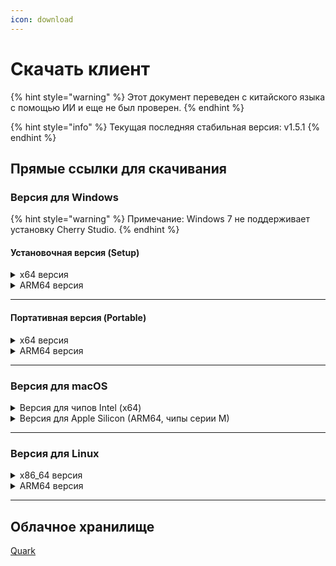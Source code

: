 ```yaml
---
icon: download
---
```

# Скачать клиент


{% hint style="warning" %}
Этот документ переведен с китайского языка с помощью ИИ и еще не был проверен.
{% endhint %}




{% hint style="info" %}
Текущая последняя стабильная версия: v1.5.1
{% endhint %}

## Прямые ссылки для скачивания

### Версия для Windows

{% hint style="warning" %}
Примечание: Windows 7 не поддерживает установку Cherry Studio.
{% endhint %}

#### Установочная версия (Setup)

<details>

<summary>x64 версия</summary>

Основная ссылка:

【[Официальный сайт Cherry Studio](https://cherry-ai.com/download)】 【[GitHub](https://github.com/CherryHQ/cherry-studio/releases/download/v1.5.1/Cherry-Studio-1.5.1-x64-setup.exe)】

Запасные ссылки:

【[Ссылка 1](https://download-cf.ocoolai.com/https://github.com/CherryHQ/cherry-studio/releases/download/v1.5.1/Cherry-Studio-1.5.1-x64-setup.exe)】 【[Ссылка 2](https://download.ocoolai.com/https://github.com/CherryHQ/cherry-studio/releases/download/v1.5.1/Cherry-Studio-1.5.1-x64-setup.exe)】 【[Ссылка 3](https://download.ocoolai.online/https://github.com/CherryHQ/cherry-studio/releases/download/v1.5.1/Cherry-Studio-1.5.1-x64-setup.exe)】

</details>

<details>

<summary>ARM64 версия</summary>

Основная ссылка:

【[Официальный сайт Cherry Studio](https://cherry-ai.com/download)】 【[GitHub](https://github.com/CherryHQ/cherry-studio/releases/download/v1.5.1/Cherry-Studio-1.5.1-arm64-setup.exe)】

Запасные ссылки:

【[Ссылка 1](https://download-cf.ocoolai.com/https://github.com/CherryHQ/cherry-studio/releases/download/v1.5.1/Cherry-Studio-1.5.1-arm64-setup.exe)】 【[Ссылка 2](https://download.ocoolai.com/https://github.com/CherryHQ/cherry-studio/releases/download/v1.5.1/Cherry-Studio-1.5.1-arm64-setup.exe)】 【[Ссылка 3](https://download.ocoolai.online/https://github.com/CherryHQ/cherry-studio/releases/download/v1.5.1/Cherry-Studio-1.5.1-arm64-setup.exe)】

</details>

***

#### Портативная версия (Portable)

<details>

<summary>x64 версия</summary>

Основная ссылка:

【[Официальный сайт Cherry Studio](https://cherry-ai.com/download)】 【[GitHub](https://github.com/CherryHQ/cherry-studio/releases/download/v1.5.1/Cherry-Studio-1.5.1-x64-portable.exe)】

Запасные ссылки:

【[Ссылка 1](https://download-cf.ocoolai.com/https://github.com/CherryHQ/cherry-studio/releases/download/v1.5.1/Cherry-Studio-1.5.1-x64-portable.exe)】 【[Ссылка 2](https://download.ocoolai.com/https://github.com/CherryHQ/cherry-studio/releases/download/v1.5.1/Cherry-Studio-1.5.1-x64-portable.exe)】 【[Ссылка 3](https://download.ocoolai.online/https://github.com/CherryHQ/cherry-studio/releases/download/v1.5.1/Cherry-Studio-1.5.1-x64-portable.exe)】

</details>

<details>

<summary>ARM64 версия</summary>

Основная ссылка:

【[Официальный сайт Cherry Studio](https://cherry-ai.com/download)】 【[GitHub](https://github.com/CherryHQ/cherry-studio/releases/download/v1.5.1/Cherry-Studio-1.5.1-arm64-portable.exe)】

Запасные ссылки:

【[Ссылка 1](https://download-cf.ocoolai.com/https://github.com/CherryHQ/cherry-studio/releases/download/v1.5.1/Cherry-Studio-1.5.1-arm64-portable.exe)】 【[Ссылка 2](https://download.ocoolai.com/https://github.com/CherryHQ/cherry-studio/releases/download/v1.5.1/Cherry-Studio-1.5.1-arm64-portable.exe)】 【[Ссылка 3](https://download.ocoolai.online/https://github.com/CherryHQ/cherry-studio/releases/download/v1.5.1/Cherry-Studio-1.5.1-arm64-portable.exe)】

</details>

***

### Версия для macOS

<details>

<summary>Версия для чипов Intel (x64)</summary>

Основная ссылка:

【[Официальный сайт Cherry Studio](https://cherry-ai.com/download)】 【[GitHub](https://github.com/CherryHQ/cherry-studio/releases/download/v1.5.1/Cherry-Studio-1.5.1-x64.dmg)】

Запасные ссылки:

【[Ссылка 1](https://download-cf.ocoolai.com/https://github.com/CherryHQ/cherry-studio/releases/download/v1.5.1/Cherry-Studio-1.5.1-x64.dmg)】 【[Ссылка 2](https://download.ocoolai.com/https://github.com/CherryHQ/cherry-studio/releases/download/v1.5.1/Cherry-Studio-1.5.1-x64.dmg)】 【[Ссылка 3](https://download.ocoolai.online/https://github.com/CherryHQ/cherry-studio/releases/download/v1.5.1/Cherry-Studio-1.5.1-x64.dmg)】

</details>

<details>

<summary>Версия для Apple Silicon (ARM64, чипы серии M)</summary>

Основная ссылка:

【[Официальный сайт Cherry Studio](https://cherry-ai.com/download)】 【[GitHub](https://github.com/CherryHQ/cherry-studio/releases/download/v1.5.1/Cherry-Studio-1.5.1-arm64.dmg)】

Запасные ссылки:

【[Ссылка 1](https://download-cf.ocoolai.com/https://github.com/CherryHQ/cherry-studio/releases/download/v1.5.1/Cherry-Studio-1.5.1-arm64.dmg)】 【[Ссылка 2](https://download.ocoolai.com/https://github.com/CherryHQ/cherry-studio/releases/download/v1.5.1/Cherry-Studio-1.5.1-arm64.dmg)】 【[Ссылка 3](https://download.ocoolai.online/https://github.com/CherryHQ/cherry-studio/releases/download/v1.5.1/Cherry-Studio-1.5.1-arm64.dmg)】

</details>

***

### Версия для Linux

<details>

<summary>x86_64 версия</summary>

Основная ссылка:

【[Официальный сайт Cherry Studio](https://cherry-ai.com/download)】 【[GitHub](https://github.com/CherryHQ/cherry-studio/releases/download/v1.5.1/Cherry-Studio-1.5.1-x86_64.AppImage)】

Запасные ссылки:

【[Ссылка 1](https://download-cf.ocoolai.com/https://github.com/CherryHQ/cherry-studio/releases/download/v1.5.1/Cherry-Studio-1.5.1-x86_64.AppImage)】 【[Ссылка 2](https://download.ocoolai.com/https://github.com/CherryHQ/cherry-studio/releases/download/v1.5.1/Cherry-Studio-1.5.1-x86_64.AppImage)】 【[Ссылка 3](https://download.ocoolai.online/https://github.com/CherryHQ/cherry-studio/releases/download/v1.5.1/Cherry-Studio-1.5.1-x86_64.AppImage)】

</details>

<details>

<summary>ARM64 версия</summary>

Основная ссылка:

【[Официальный сайт Cherry Studio](https://cherry-ai.com/download)】 【[GitHub](https://github.com/CherryHQ/cherry-studio/releases/download/v1.5.1/Cherry-Studio-1.5.1-arm64.AppImage)】

Запасные ссылки:

【[Ссылка 1](https://download-cf.ocoolai.com/https://github.com/CherryHQ/cherry-studio/releases/download/v1.5.1/Cherry-Studio-1.5.1-arm64.AppImage)】 【[Ссылка 2](https://download.ocoolai.com/https://github.com/CherryHQ/cherry-studio/releases/download/v1.5.1/Cherry-Studio-1.5.1-arm64.AppImage)】 【[Ссылка 3](https://download.ocoolai.online/https://github.com/CherryHQ/cherry-studio/releases/download/v1.5.1/Cherry-Studio-1.5.1-arm64-AppImage)】

</details>

***

## Облачное хранилище

[Quark](https://pan.quark.cn/s/c8533a1ec63e#/list/share)